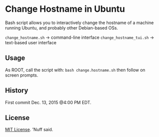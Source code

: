 # Change Hostname in Ubuntu 

Bash script allows you to interactively change the hostname of a machine running Ubuntu,
and probably other Debian-based OSs. 

`change_hostname.sh` &rarr; command-line interface
`change_hostname_tui.sh` &rarr; text-based user interface

## Usage 

As ROOT, call the script with: `bash change.hostname.sh` then follow on screen prompts. 

## History 

First commit Dec. 13, 2015 @4:00 PM EDT. 

## License 

[MIT License](https://opensource.org/licenses/MIT). 'Nuff said. 
